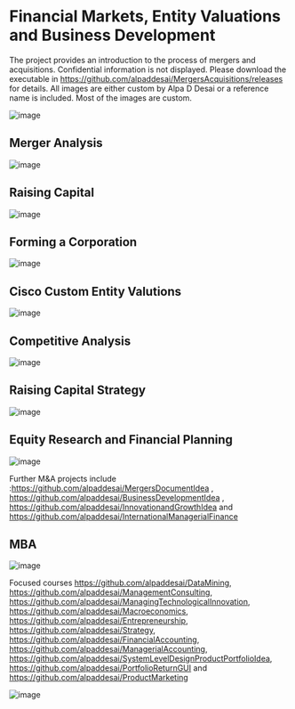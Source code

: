 # Financial Markets, Entity Valuations and Business Development

The project provides an introduction to the process of mergers and acquisitions. Confidential information is not displayed. 
Please download the executable in https://github.com/alpaddesai/MergersAcquisitions/releases for details. 
All images are either custom by Alpa D Desai or a reference name is included.
Most of the images are custom. 


![image](Image.png)

## Merger Analysis
![image](MergerAnalysisEDA.png)

## Raising Capital
![image](Image_RaisingCapital.png)

## Forming a Corporation
![image](FormingACorporation.png)

## Cisco Custom Entity Valutions
![image](CiscoCustomEntityValuations.png)

## Competitive Analysis
![image](CompetitiveAnalysis.png)

## Raising Capital Strategy
![image](FinancialStrategy.png)

## Equity Research and Financial Planning
![image](EquityResearchFinancialModeling.jpg)

Further M&A projects include :https://github.com/alpaddesai/MergersDocumentIdea , https://github.com/alpaddesai/BusinessDevelopmentIdea ,  https://github.com/alpaddesai/InnovationandGrowthIdea and https://github.com/alpaddesai/InternationalManagerialFinance

## MBA
![image](MBA.png)

Focused courses https://github.com/alpaddesai/DataMining,  https://github.com/alpaddesai/ManagementConsulting, https://github.com/alpaddesai/ManagingTechnologicalInnovation, 
https://github.com/alpaddesai/Macroeconomics,  https://github.com/alpaddesai/Entrepreneurship, https://github.com/alpaddesai/Strategy, https://github.com/alpaddesai/FinancialAccounting, https://github.com/alpaddesai/ManagerialAccounting, https://github.com/alpaddesai/SystemLevelDesignProductPortfolioIdea, https://github.com/alpaddesai/PortfolioReturnGUI  and https://github.com/alpaddesai/ProductMarketing 
                   
 ![image](USCopyrightCertificateofRegistration.png)                  
 
